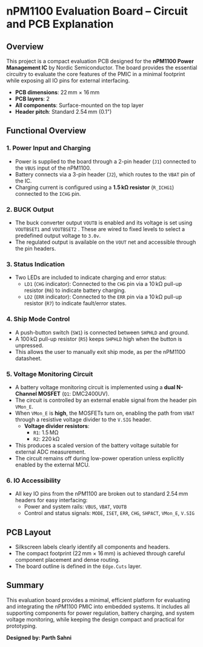 # nPM1100 Evaluation Board – Circuit and PCB Explanation

## Overview

This project is a compact evaluation PCB designed for the **nPM1100 Power Management IC** by Nordic Semiconductor. The board provides the essential circuitry to evaluate the core features of the PMIC in a minimal footprint while exposing all IO pins for external interfacing.

- **PCB dimensions**: 22 mm × 16 mm  
- **PCB layers**: 2  
- **All components**: Surface-mounted on the top layer  
- **Header pitch**: Standard 2.54 mm (0.1")

## Functional Overview

### 1. Power Input and Charging

- Power is supplied to the board through a 2-pin header (`J1`) connected to the `VBUS` input of the nPM1100.
- Battery connects via a 3-pin header (`J2`), which routes to the `VBAT` pin of the IC.
- Charging current is configured using a **1.5 kΩ resistor** (`R_ICHG1`) connected to the `ICHG` pin.

### 2. BUCK Output

- The buck converter output `VOUTB` is enabled and its voltage is set using `VOUTBSET1` and `VOUTBSET2` . These are wired to fixed levels to select a predefined output voltage to `3.0v`.
- The regulated output is available on the `VOUT` net and accessible through the pin headers.

### 3. Status Indication

- Two LEDs are included to indicate charging and error status:
  - `LD1` (`CHG` indicator): Connected to the `CHG` pin via a 10 kΩ pull-up resistor (`R6`) to indicate battery charging.
  - `LD2` (`ERR` indicator): Connected to the `ERR` pin via a 10 kΩ pull-up resistor (`R7`) to indicate fault/error states.

### 4. Ship Mode Control

- A push-button switch (`SW1`) is connected between `SHPHLD` and ground.
- A 100 kΩ pull-up resistor (`R5`) keeps `SHPHLD` high when the button is unpressed.
- This allows the user to manually exit ship mode, as per the nPM1100 datasheet.

### 5. Voltage Monitoring Circuit

- A battery voltage monitoring circuit is implemented using a **dual N-Channel MOSFET** (`Q1`: DMC2400UV).
- The circuit is controlled by an external enable signal from the header pin `VMon_E`.
- When `VMon_E` is **high**, the MOSFETs turn on, enabling the path from `VBAT` through a resistive voltage divider to the `V.SIG` header.
  - **Voltage divider resistors**:
    - `R1`: 1.5 MΩ  
    - `R2`: 220 kΩ
- This produces a scaled version of the battery voltage suitable for external ADC measurement.
- The circuit remains off during low-power operation unless explicitly enabled by the external MCU.

### 6. IO Accessibility

- All key IO pins from the nPM1100 are broken out to standard 2.54 mm headers for easy interfacing:
  - Power and system rails: `VBUS`, `VBAT`, `VOUTB`
  - Control and status signals: `MODE`, `ISET`, `ERR`, `CHG`, `SHPACT`, `VMon_E`, `V.SIG`

## PCB Layout

- Silkscreen labels clearly identify all components and headers.
- The compact footprint (22 mm × 16 mm) is achieved through careful component placement and dense routing.
- The board outline is defined in the `Edge.Cuts` layer.

## Summary

This evaluation board provides a minimal, efficient platform for evaluating and integrating the nPM1100 PMIC into embedded systems. It includes all supporting components for power regulation, battery charging, and system voltage monitoring, while keeping the design compact and practical for prototyping.

**Designed by: Parth Sahni**

